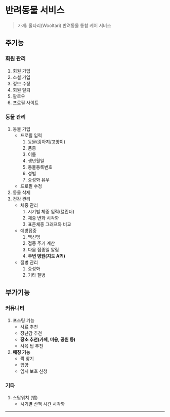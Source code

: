 # 반려동물 서비스

> 가제: 울타리(Wooltari)
> 반려동물 통합 케어 서비스 

## 주기능



### 회원 관리

1. 회원 가입
2. 소셜 가입
3. 정보 수정
4. 회원 탈퇴
5. 팔로우
6. 프로필 사이트

### 동물 관리

1. 동물 가입
	- 프로필 입력
		1. 동물(강아지/고양이)
		2. 품종
		3. 이름
		4. 생년월일
		5. 동물등록번호
		6. 성별
		7. 중성화 유무
	- 프로필 수정
2. 동물 삭제
3. 건강 관리
	- 체중 관리
		1. 시기별 체중 입력(캘린더)
		2. 체중 변화 시각화
		3. 표준체중 그래프와 비교
	- 예방접중
		1. 백신명
		2. 접종 주기 계산
		3. 다음 접종일 알림
		4. **주변 병원(지도 API)**
	- 질병 관리
		1. 중성화
		2. 기타 질병

## 부가기능

### 커뮤니티

1. 포스팅 기능
	- 사료 추천
	- 장난감 추천
	- **장소 추천(카페, 미용, 공원 등)**
	- 사육 팁 추천
2. **매칭 기능**
	- 짝 찾기
	- 입양
	- 임시 보호 신청

### 기타
1. 스탑워치 (앱)
	- 시기별 산책 시간 시각화 


---


	
